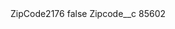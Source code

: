 <?xml version="1.0" encoding="UTF-8"?>
<CustomMetadata xmlns="http://soap.sforce.com/2006/04/metadata" xmlns:xsi="http://www.w3.org/2001/XMLSchema-instance" xmlns:xsd="http://www.w3.org/2001/XMLSchema">
    <label>ZipCode2176</label>
    <protected>false</protected>
    <values>
        <field>Zipcode__c</field>
        <value xsi:type="xsd:string">85602</value>
    </values>
</CustomMetadata>
